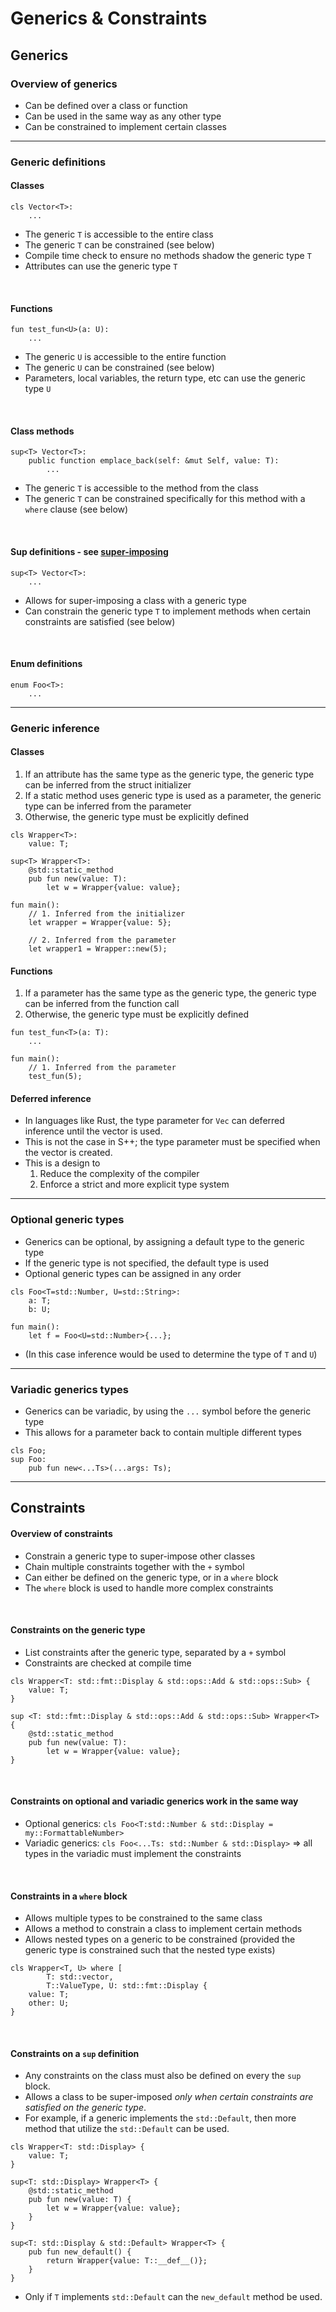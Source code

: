 # Generics & Constraints
## Generics
### Overview of generics
- Can be defined over a class or function
- Can be used in the same way as any other type
- Can be constrained to implement certain classes

---

### Generic definitions
#### Classes
```s++
cls Vector<T>:
    ...
```
- The generic `T` is accessible to the entire class
- The generic `T` can be constrained (see below)
- Compile time check to ensure no methods shadow the generic type `T`
- Attributes can use the generic type `T`

<BR>

#### Functions
```s++
fun test_fun<U>(a: U):
    ...
```
- The generic `U` is accessible to the entire function
- The generic `U` can be constrained (see below)
- Parameters, local variables, the return type, etc can use the generic type `U`

<BR>

#### Class methods
```s++
sup<T> Vector<T>:
    public function emplace_back(self: &mut Self, value: T):
        ...
```
- The generic `T` is accessible to the method from the class
- The generic `T` can be constrained specifically for this method with a `where` clause (see below)

<BR>

#### Sup definitions - see [super-imposing]()
```s++
sup<T> Vector<T>:
    ...
```
- Allows for super-imposing a class with a generic type
- Can constrain the generic type `T` to implement methods when certain constraints are satisfied (see below)

<BR>

#### Enum definitions
```s++
enum Foo<T>:
    ...
```

---

### Generic inference
#### Classes
1. If an attribute has the same type as the generic type, the generic type can be inferred from the struct initializer
2. If a static method uses generic type is used as a parameter, the generic type can be inferred from the parameter
3. Otherwise, the generic type must be explicitly defined

```s++
cls Wrapper<T>:
    value: T;
    
sup<T> Wrapper<T>:
    @std::static_method
    pub fun new(value: T):
        let w = Wrapper{value: value};
    
fun main():
    // 1. Inferred from the initializer
    let wrapper = Wrapper{value: 5};
    
    // 2. Inferred from the parameter
    let wrapper1 = Wrapper::new(5);
```

#### Functions
1. If a parameter has the same type as the generic type, the generic type can be inferred from the function call
2. Otherwise, the generic type must be explicitly defined

```s++
fun test_fun<T>(a: T):
    ...

fun main():
    // 1. Inferred from the parameter
    test_fun(5);
```

#### Deferred inference
- In languages like Rust, the type parameter for `Vec` can deferred inference until the vector is used.
- This is not the case in S++; the type parameter must be specified when the vector is created.
- This is a design to
  1. Reduce the complexity of the compiler
  2. Enforce a strict and more explicit type system

---
### Optional generic types
- Generics can be optional, by assigning a default type to the generic type
- If the generic type is not specified, the default type is used
- Optional generic types can be assigned in any order

```s++
cls Foo<T=std::Number, U=std::String>:
    a: T;
    b: U;
    
fun main():
    let f = Foo<U=std::Number>{...};
```
- (In this case inference would be used to determine the type of `T` and `U`)

---

### Variadic generics types
- Generics can be variadic, by using the `...` symbol before the generic type
- This allows for a parameter back to contain multiple different types

```s++
cls Foo;
sup Foo:
    pub fun new<...Ts>(...args: Ts);
```

---

## Constraints
#### Overview of constraints
- Constrain a generic type to super-impose other classes
- Chain multiple constraints together with the `+` symbol
- Can either be defined on the generic type, or in a `where` block
- The `where` block is used to handle more complex constraints

<BR>

#### Constraints on the generic type
- List constraints after the generic type, separated by a `+` symbol
- Constraints are checked at compile time
```s++
cls Wrapper<T: std::fmt::Display & std::ops::Add & std::ops::Sub> {
    value: T;
}
    
sup <T: std::fmt::Display & std::ops::Add & std::ops::Sub> Wrapper<T> {
    @std::static_method
    pub fun new(value: T):
        let w = Wrapper{value: value};
}
```

<BR>

#### Constraints on optional and variadic generics work in the same way
- Optional generics: `cls Foo<T:std::Number & std::Display = my::FormattableNumber>`
- Variadic generics: `cls Foo<...Ts: std::Number & std::Display>` => all types in the variadic must implement the constraints

<BR>

#### Constraints in a `where` block
- Allows multiple types to be constrained to the same class
- Allows a method to constrain a class to implement certain methods
- Allows nested types on a generic to be constrained (provided the generic type is constrained such that the nested type exists)

```s++
cls Wrapper<T, U> where [
        T: std::vector,
        T::ValueType, U: std::fmt::Display {
    value: T;
    other: U;
}
```

<BR>

#### Constraints on a `sup` definition
- Any constraints on the class must also be defined on every the `sup` block.
- Allows a class to be super-imposed _only when certain constraints are satisfied on the generic type_.
- For example, if a generic implements the `std::Default`, then more method that utilize the `std::Default` can be used.

```s++
cls Wrapper<T: std::Display> {
    value: T;
}
    
sup<T: std::Display> Wrapper<T> {
    @std::static_method
    pub fun new(value: T) {
        let w = Wrapper{value: value};
    }
}

sup<T: std::Display & std::Default> Wrapper<T> {    
    pub fun new_default() {
        return Wrapper{value: T::__def__()};
    }
}
```
- Only if `T` implements `std::Default` can the `new_default` method be used.